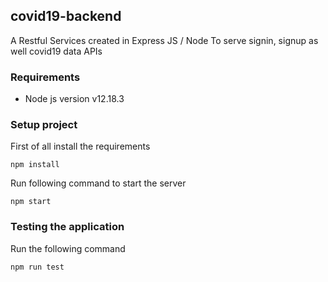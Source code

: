 covid19-backend
-------------------
A Restful Services created in Express JS / Node To serve signin, signup as well covid19 data APIs


### Requirements

- Node js version v12.18.3

### Setup project

First of all install the requirements

`npm install`


Run following command to start the server

`npm start`


### Testing the application

Run the following command

`npm run test`